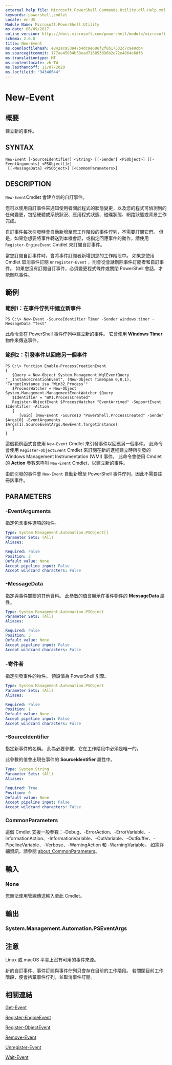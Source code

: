 ```yaml
---
external help file: Microsoft.PowerShell.Commands.Utility.dll-Help.xml
keywords: powershell,cmdlet
Locale: en-US
Module Name: Microsoft.PowerShell.Utility
ms.date: 06/09/2017
online version: https://docs.microsoft.com/powershell/module/microsoft.powershell.utility/new-event?view=powershell-7&WT.mc_id=ps-gethelp
schema: 2.0.0
title: New-Event
ms.openlocfilehash: e842aca53947b4dc9e606f2f6b17532c7c9e0cb4
ms.sourcegitcommit: 177ae45034b58ead716853096b2e72e4864e6df6
ms.translationtype: MT
ms.contentlocale: zh-TW
ms.lasthandoff: 11/07/2020
ms.locfileid: "94346644"
---
```

# New-Event

## 概要
建立新的事件。

## SYNTAX

```
New-Event [-SourceIdentifier] <String> [[-Sender] <PSObject>] [[-EventArguments] <PSObject[]>]
 [[-MessageData] <PSObject>] [<CommonParameters>]
```

## DESCRIPTION

`New-Event`Cmdlet 會建立新的自訂事件。

您可以使用自訂事件來通知使用者關於程式的狀態變更，以及您的程式可偵測到的任何變更，包括硬體或系統狀況、應用程式狀態、磁碟狀態、網路狀態或背景工作完成。

自訂事件每次引發時會自動新增至您工作階段的事件佇列，不需要訂閱它們。 但是，如果您想要將事件轉送到本機會話，或指定回應事件的動作，請使用 `Register-EngineEvent` Cmdlet 來訂閱自訂事件。

當您訂閱自訂事件時，會將事件訂閱者新增到您的工作階段中。 如果您使用 Cmdlet 取消事件訂閱 `Unregister-Event` ，則會從會話刪除事件訂閱者和自訂事件。 如果您沒有訂閱自訂事件，必須變更程式條件或關閉 PowerShell 會話，才能刪除事件。

## 範例

### 範例1：在事件佇列中建立新事件

```
PS C:\> New-Event -SourceIdentifier Timer -Sender windows.timer -MessageData "Test"
```

此命令會在 PowerShell 事件佇列中建立新的事件。 它會使用 **Windows Timer** 物件來傳送事件。

### 範例2：引發事件以回應另一個事件

```
PS C:\> function Enable-ProcessCreationEvent
{
   $Query = New-Object System.Management.WqlEventQuery "__InstanceCreationEvent", (New-Object TimeSpan 0,0,1), "TargetInstance isa 'Win32_Process'"
   $ProcessWatcher = New-Object System.Management.ManagementEventWatcher $Query
   $Identifier = "WMI.ProcessCreated"
   Register-ObjectEvent $ProcessWatcher "EventArrived" -SupportEvent $Identifier -Action
   {
      [void] (New-Event -SourceID "PowerShell.ProcessCreated" -Sender $Args[0] -EventArguments $Args[1].SourceEventArgs.NewEvent.TargetInstance)
   }
}
```

這個範例函式會使用 `New-Event` Cmdlet 來引發事件以回應另一個事件。 此命令會使用 `Register-ObjectEvent` Cmdlet 來訂閱在新的進程建立時所引發的 Windows Management Instrumentation (WMI) 事件。 此命令會使用 Cmdlet 的 **Action** 參數來呼叫 `New-Event` Cmdlet，以建立新的事件。

由於引發的事件會 `New-Event` 自動新增至 PowerShell 事件佇列，因此不需要註冊該事件。

## PARAMETERS

### -EventArguments

指定包含事件選項的物件。

```yaml
Type: System.Management.Automation.PSObject[]
Parameter Sets: (All)
Aliases:

Required: False
Position: 2
Default value: None
Accept pipeline input: False
Accept wildcard characters: False
```

### -MessageData

指定與事件關聯的其他資料。 此參數的值會顯示在事件物件的 **MessageData** 屬性。

```yaml
Type: System.Management.Automation.PSObject
Parameter Sets: (All)
Aliases:

Required: False
Position: 3
Default value: None
Accept pipeline input: False
Accept wildcard characters: False
```

### -寄件者

指定引發事件的物件。 預設值為 PowerShell 引擎。

```yaml
Type: System.Management.Automation.PSObject
Parameter Sets: (All)
Aliases:

Required: False
Position: 1
Default value: None
Accept pipeline input: False
Accept wildcard characters: False
```

### -SourceIdentifier

指定新事件的名稱。 此為必要參數，它在工作階段中必須是唯一的。

此參數的值會出現在事件的 **SourceIdentifier** 屬性中。

```yaml
Type: System.String
Parameter Sets: (All)
Aliases:

Required: True
Position: 0
Default value: None
Accept pipeline input: False
Accept wildcard characters: False
```

### CommonParameters

這個 Cmdlet 支援一般參數：-Debug、-ErrorAction、-ErrorVariable、-InformationAction、-InformationVariable、-OutVariable、-OutBuffer、-PipelineVariable、-Verbose、-WarningAction 和 -WarningVariable。 如需詳細資訊，請參閱 [about_CommonParameters](https://go.microsoft.com/fwlink/?LinkID=113216)。

## 輸入

### None

您無法使用管線傳送輸入至此 Cmdlet。

## 輸出

### System.Management.Automation.PSEventArgs

## 注意

Linux 或 macOS 平臺上沒有可用的事件來源。

新的自訂事件、事件訂閱與事件佇列只會存在目前的工作階段。
若關閉目前工作階段，便會捨棄事件佇列，並取消事件訂閱。

## 相關連結

[Get-Event](Get-Event.md)

[Register-EngineEvent](Register-EngineEvent.md)

[Register-ObjectEvent](Register-ObjectEvent.md)

[Remove-Event](Remove-Event.md)

[Unregister-Event](Unregister-Event.md)

[Wait-Event](Wait-Event.md)
